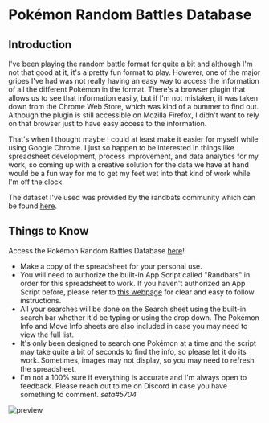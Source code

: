 # Pokémon Random Battles Database

## Introduction

I've been playing the random battle format for quite a bit and although I'm not that good at it, it's a pretty fun format to play. However, one of the major gripes I've had was not really having an easy way to access the information of all the different Pokémon in the format. There's a browser plugin that allows us to see that information easily, but if I'm not mistaken, it was taken down from the Chrome Web Store, which was kind of a bummer to find out. Although the plugin is still accessible on Mozilla Firefox, I didn't want to rely on that browser just to have easy access to the information.

That's when I thought maybe I could at least make it easier for myself while using Google Chrome. I just so happen to be interested in things like spreadsheet development, process improvement, and data analytics for my work, so coming up with a creative solution for the data we have at hand would be a fun way for me to get my feet wet into that kind of work while I'm off the clock. 

The dataset I've used was provided by the randbats community which can be found [here](https://pkmn.github.io/randbats/data/gen8randombattle.json). 

## Things to Know
Access the Pokémon Random Battles Database [here](https://docs.google.com/spreadsheets/d/1GyjPifLBY1-_kF1PZRqNghrKC4MGVKPRcxS45CbVG5o/edit?usp=sharing)!

* Make a copy of the spreadsheet for your personal use. 
* You will need to authorize the built-in App Script called "Randbats" in order for this spreadsheet to work. If you haven't authorized an App Script before, please refer to [this webpage](https://spreadsheet.dev/authorizing-an-apps-script) for clear and easy to follow instructions. 
* All your searches will be done on the Search sheet using the built-in search bar whether it'd be typing or using the drop down. The Pokémon Info and Move Info sheets are also included in case you may need to view the full list. 
* It's only been designed to search one Pokémon at a time and the script may take quite a bit of seconds to find the info, so please let it do its work. Sometimes, images may not display, so you may need to refresh the spreadsheet. 
* I'm not a 100% sure if everything is accurate and I'm always open to feedback. Please reach out to me on Discord in case you have something to comment. *seta#5704*

![preview](https://user-images.githubusercontent.com/101081243/191230903-c4bb79b0-03a3-4388-b4e8-13f638219e96.gif)
